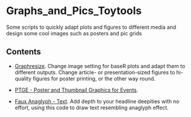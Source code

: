 # Graphs_and_Pics_Toytools
Some scripts to quickly adapt plots and figures to different media and design some cool images such as posters and pic grids

## Contents 
* [Graphresize](https://github.com/franfranz/Graphs_and_Pics_Toytools/blob/main/Graph_resize_1_0_2.R). Change image setting for baseR plots and adapt them to different outputs. Change article- or presentation-sized figures to hi-quality figures for poster printing, or the other way round. 

* [PTGE - Poster and Thumbnail Graphics for Events](/PTGE_Graphics_for_Events). 

* [Faux Anaglyph - Text](/Faux_Anaglyph_Text.R). Add depth to your headline deepities with no effort, using this code to draw text resembling anaglyph effect. 
